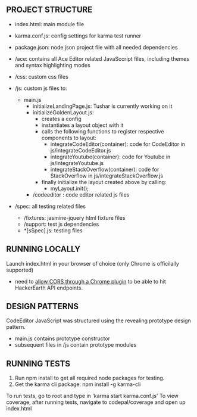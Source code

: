 PROJECT STRUCTURE
--------------
- index.html: main module file
- karma.conf.js: config settings for karma test runner
- package.json: node json project file with all needed dependencies

- /ace: contains all Ace Editor related JavaSccript files, including themes and syntax highlighting modes
- /css: custom css files
- /js: custom js files to:
    - main.js
	    - initializeLandingPage.js: Tushar is currently working on it
        - initializeGoldenLayout.js:
            - creates a config 
            - instantiates a layout object with it
            - calls the following functions to register respective components to layout:
                - integrateCodeEditor(container): code for CodeEditor in js/integrateCodeEditor.js
                - integrateYoutube(container): code for Youtube in js/integrateYoutube.js
                - integrateStackOverflow(container): code for StackOverflow in js/integrateStackOverflow.js
            - finally initialize the layout created above by calling: 
                - myLayout.init();
        - /codeeditor : code editor related js files
- /spec: all testing related files
    - /fixtures: jasmine-jquery html fixture files
    - /support: test js dependencies
    - *[sSpec].js: testing files
            
RUNNING LOCALLY
-------------
Launch index.html in your browser of choice (only Chrome is officilally supported)
- need to [allow CORS through a Chrome plugin](https://chrome.google.com/webstore/detail/allow-control-allow-origi/nlfbmbojpeacfghkpbjhddihlkkiljbi?hl=en) to be able to hit HackerEarth API endpoints.

DESIGN PATTERNS
-------------
CodeEditor JavaScript was structured using the revealing prototype design pattern.
- main.js contains prototype constructor
- subsequent files in /js contain prototype modules 

RUNNING TESTS
-------------
1. Run npm install to get all required node packages for testing.
2. Get the karma cli package: npm install -g karma-cli

To run tests, go to root and type in 'karma start karma.conf.js'
To view coverage, after running tests, navigate to codepal/coverage and open up index.html

